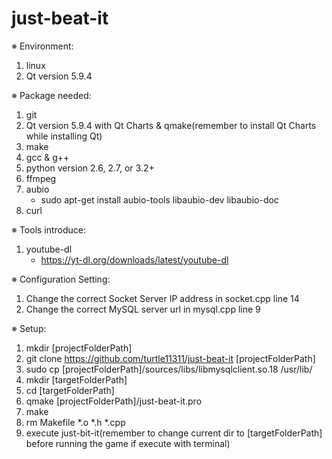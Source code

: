 # just-beat-it

※ Environment:

1. linux
2. Qt version 5.9.4

※ Package needed:

1. git
2. Qt version 5.9.4 with Qt Charts & qmake(remember to install Qt Charts while installing Qt)
3. make
4. gcc & g++
5. python version 2.6, 2.7, or 3.2+
6. ffmpeg
7. aubio
   - sudo apt-get install aubio-tools libaubio-dev libaubio-doc
8. curl

※ Tools introduce:

1. youtube-dl
   - https://yt-dl.org/downloads/latest/youtube-dl
   
※ Configuration Setting:

1. Change the correct Socket Server IP address in socket.cpp line 14
2. Change the correct MySQL server url in mysql.cpp line 9

※ Setup:

1. mkdir [projectFolderPath]
2. git clone https://github.com/turtle11311/just-beat-it [projectFolderPath]
3. sudo cp [projectFolderPath]/sources/libs/libmysqlclient.so.18 /usr/lib/
4. mkdir [targetFolderPath]
5. cd [targetFolderPath]
6. qmake [projectFolderPath]/just-beat-it.pro
7. make
8. rm Makefile *.o *.h *.cpp
9. execute just-bit-it(remember to change current dir to [targetFolderPath] before running the game if execute with terminal)


